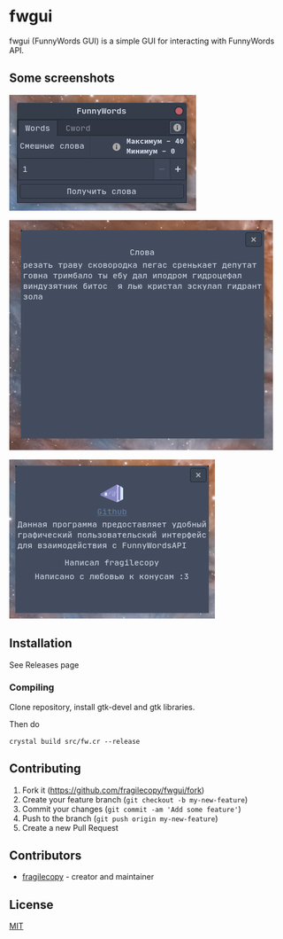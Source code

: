 # fwgui

fwgui (FunnyWords GUI) is a simple GUI for interacting with FunnyWords API.

## Some screenshots

![screenshot](./data/assets/screen1.png)

![screenshot2](./data/assets/screen2.png)

![screenshot3](./data/assets/screen3.png)

## Installation

See Releases page

### Compiling

Clone repository, install gtk-devel and gtk libraries.

Then do

```cr
crystal build src/fw.cr --release
```

## Contributing

1. Fork it (<https://github.com/fragilecopy/fwgui/fork>)
2. Create your feature branch (`git checkout -b my-new-feature`)
3. Commit your changes (`git commit -am 'Add some feature'`)
4. Push to the branch (`git push origin my-new-feature`)
5. Create a new Pull Request

## Contributors

- [fragilecopy](https://github.com/fragilecopy) - creator and maintainer

## License

[MIT](./README.md)
